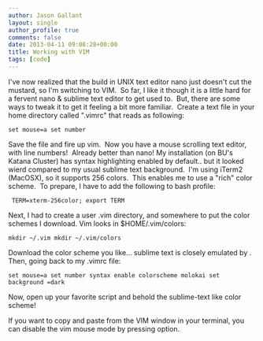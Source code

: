 ```yaml
---
author: Jason Gallant
layout: single
author_profile: true
comments: false
date: 2013-04-11 09:08:28+00:00
title: Working with VIM
tags: [code]
---
```


I've now realized that the build in UNIX text editor nano just doesn't cut the mustard, so I'm switching to VIM.  So far, I like it though it is a little hard for a fervent nano & sublime text editor to get used to.  But, there are some ways to tweak it to get it feeling a bit more familiar.  Create a text file in your home directory called ".vimrc" that reads as following:

`
set mouse=a
set number
`

Save the file and fire up vim.  Now you have a mouse scrolling text editor, with line numbers!  Already better than nano!
My installation (on BU's Katana Cluster) has syntax highlighting enabled by default.. but it looked wierd compared to my usual sublime text background.  I'm using iTerm2 (MacOSX), so it supports 256 colors.  This enables me to use a "rich" color scheme.  To prepare, I have to add the following to bash profile:

` TERM=xterm-256color; export TERM`

Next, I had to create a user .vim directory, and somewhere to put the color schemes I download.  Vim looks in $HOME/.vim/colors:

`
mkdir ~/.vim
mkdir ~/.vim/colors
`

Download the color scheme you like... sublime text is closely emulated by [](https://github.com/tomasr/molokai).  Then, going back to my .vimrc file:

`
set mouse=a
set number
syntax enable
colorscheme molokai
set background =dark
`

Now, open up your favorite script and behold the sublime-text like color scheme!

If you want to copy and paste from the VIM window in your terminal, you can disable the vim mouse mode by pressing option.
